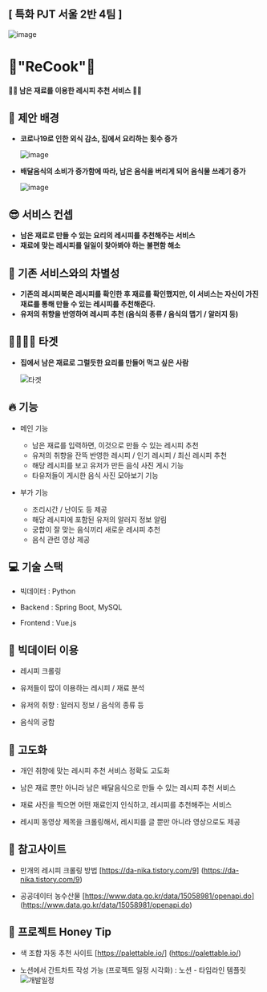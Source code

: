 ## [ 특화 PJT 서울 2반 4팀 ]

![image](/uploads/c8b236b5dde6d25e0289f39dacda88e0/image.png)



# 🍩**"ReCook"**🍣

#### 🍤🍔 **남은 재료를 이용한 레시피 추천 서비스** 🍕🍟



## 🍴  **제안 배경**

- **코로나19로 인한 외식 감소, 집에서 요리하는 횟수 증가**

    ![image](/uploads/b16ec610ff8611892a579225ec2f3f89/image.png)

- **배달음식의 소비가 증가함에 따라, 남은 음식을 버리게 되어 음식물 쓰레기 증가**

    ![image](/uploads/375c43ecefe4cb6bebe509f562ef5498/image.png)



## 😎  **서비스 컨셉**

- **남은 재료로 만들 수 있는 요리의 레시피를 추천해주는 서비스**
- **재료에 맞는 레시피를 일일이 찾아봐야 하는 불편함 해소**



## 🐣  **기존 서비스와의 차별성**

- **기존의 레시피북은 레시피를 확인한 후 재료를 확인했지만,
이 서비스는 자신이 가진 재료를 통해 만들 수 있는 레시피를 추천해준다.**
- **유저의 취향을 반영하여 레시피 추천 (음식의 종류 / 음식의 맵기 / 알러지 등)**



## 🙋‍♂️🙋‍♀️  **타겟**

- **집에서 남은 재료로 그럴듯한 요리를 만들어 먹고 싶은 사람**

  ![타겟](/uploads/0008b49f75b4b86b14b24f594da44379/타겟.PNG)



## 🔥  **기능**

- 메인 기능
  - 남은 재료를 입력하면, 이것으로 만들 수 있는 레시피 추천
  - 유저의 취향을 잔뜩 반영한 레시피 / 인기 레시피 / 최신 레시피 추천
  - 해당 레시피를 보고 유저가 만든 음식 사진 게시 기능
  - 타유저들이 게시한 음식 사진 모아보기 기능

- 부가 기능
  - 조리시간 / 난이도 등 제공
  - 해당 레시피에 포함된 유저의 알러지 정보 알림
  - 궁합이 잘 맞는 음식끼리 새로운 레시피 추천
  - 음식 관련 영상 제공


## 💻  **기술 스택**

- 빅데이터 : Python

- Backend : Spring Boot, MySQL

- Frontend : Vue.js


## 💎  **빅데이터 이용**

- 레시피 크롤링

- 유저들이 많이 이용하는 레시피 / 재료 분석

- 유저의 취향 : 알러지 정보 / 음식의 종류 등

- 음식의 궁합


## 🚦  **고도화**

- 개인 취향에 맞는 레시피 추천 서비스 정확도 고도화

- 남은 재료 뿐만 아니라 남은 배달음식으로 만들 수 있는 레시피 추천 서비스

- 재료 사진을 찍으면 어떤 재료인지 인식하고, 레시피를 추천해주는 서비스

- 레시피 동영상 제목을 크롤링해서, 레시피를 글 뿐만 아니라 영상으로도 제공



## 🔗  **참고사이트**

- 만개의 레시피 크롤링 방법
[https://da-nika.tistory.com/9] (https://da-nika.tistory.com/9)

-	공공데이터 농수산물
[https://www.data.go.kr/data/15058981/openapi.do] (https://www.data.go.kr/data/15058981/openapi.do)



## 🍯  **프로젝트 Honey Tip**

- 색 조합 자동 추천 사이트
[https://palettable.io/] (https://palettable.io/)

- 노션에서 간트차트 작성 가능 (프로젝트 일정 시각화) : 노션 - 타임라인 템플릿
![개발일정](/uploads/91e3ddfa6a4bf8354d1ef61f4c6ebbdc/개발일정.png)

